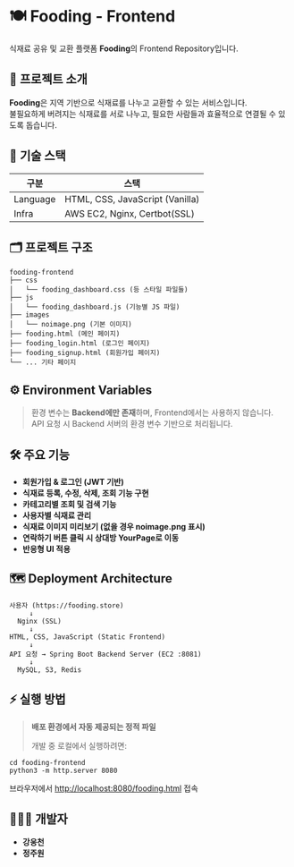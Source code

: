 # 🍽️ Fooding - Frontend

식재료 공유 및 교환 플랫폼 **Fooding**의 Frontend Repository입니다.

## 📌 프로젝트 소개
**Fooding**은 지역 기반으로 식재료를 나누고 교환할 수 있는 서비스입니다.  
불필요하게 버려지는 식재료를 서로 나누고, 필요한 사람들과 효율적으로 연결될 수 있도록 돕습니다.

## 🚀 기술 스택

| 구분      | 스택                                |
|---------|-----------------------------------|
| Language | HTML, CSS, JavaScript (Vanilla) |
| Infra    | AWS EC2, Nginx, Certbot(SSL)    |

## 🗂️ 프로젝트 구조

```
fooding-frontend
├── css
│   └── fooding_dashboard.css (등 스타일 파일들)
├── js
│   └── fooding_dashboard.js (기능별 JS 파일)
├── images
│   └── noimage.png (기본 이미지)
├── fooding.html (메인 페이지)
├── fooding_login.html (로그인 페이지)
├── fooding_signup.html (회원가입 페이지)
└── ... 기타 페이지
```

## ⚙️ Environment Variables
> 환경 변수는 **Backend에만 존재**하며, Frontend에서는 사용하지 않습니다.  
> API 요청 시 Backend 서버의 환경 변수 기반으로 처리됩니다.

## 🛠️ 주요 기능

- **회원가입 & 로그인 (JWT 기반)**
- **식재료 등록, 수정, 삭제, 조회 기능 구현**
- **카테고리별 조회 및 검색 기능**
- **사용자별 식재료 관리**
- **식재료 이미지 미리보기 (없을 경우 noimage.png 표시)**
- **연락하기 버튼 클릭 시 상대방 YourPage로 이동**
- **반응형 UI 적용**

## 🗺️ Deployment Architecture

```
사용자 (https://fooding.store)
     ↓
  Nginx (SSL)
     ↓
HTML, CSS, JavaScript (Static Frontend)
     ↓
API 요청 → Spring Boot Backend Server (EC2 :8081)
     ↓
  MySQL, S3, Redis
```

## ⚡️ 실행 방법

> **배포 환경에서 자동 제공되는 정적 파일**
>
> 개발 중 로컬에서 실행하려면:

```
cd fooding-frontend
python3 -m http.server 8080
```

브라우저에서 [http://localhost:8080/fooding.html](http://localhost:8080/fooding.html) 접속

## 👨🏻‍💻 개발자

- **강웅천**  
- **정주원**  


